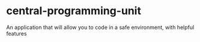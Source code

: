 # central-programming-unit
An application that will allow you to code in a safe environment, with helpful features 
